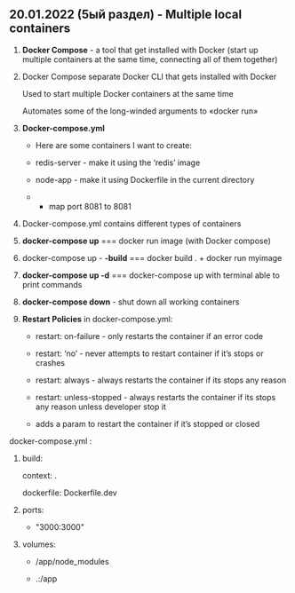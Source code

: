 ## 20.01.2022 (5ый раздел) - Multiple local containers

1. **Docker Compose** - a tool that get installed with Docker (start up multiple containers at the same time, connecting all of them together)

2. Docker Compose separate Docker CLI that gets installed with Docker

   Used to start multiple Docker containers at the same time

   Automates some of the long-winded arguments to «docker run»

3. **Docker-compose.yml**
   * Here are some containers I want to create:
   
   * redis-server - make it using the ‘redis’ image
   
   * node-app - make it using Dockerfile in the current directory 

   * - map port 8081 to 8081

4. Docker-compose.yml contains different types of containers

5. **docker-compose up** === docker run image (with Docker compose)

6. docker-compose up - **-build** === docker build . + docker run myimage

7. **docker-compose up -d** === docker-compose up with terminal able to print commands

8. **docker-compose down** - shut down all working containers

9. **Restart Policies** in docker-compose.yml:

    * restart: on-failure - only restarts the container if an error code

    * restart: ‘no’ - never attempts to restart container if it’s stops or crashes

    * restart: always - always restarts the container if its stops any reason

    * restart: unless-stopped - always restarts the container if its stops any reason unless developer stop it

    * adds a param to restart the container if it’s stopped or closed


docker-compose.yml :

1. build:

   context: . 

   dockerfile: Dockerfile.dev

2. ports: 

   - "3000:3000"

3. volumes: 

   - /app/node_modules
   
   - .:/app
